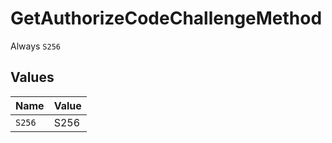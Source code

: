 # GetAuthorizeCodeChallengeMethod

Always `S256`


## Values

| Name   | Value  |
| ------ | ------ |
| `S256` | S256   |